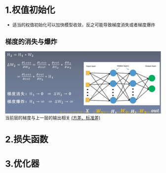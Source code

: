 # 1.权值初始化
- 适当的权值初始化可以加快模型收敛，反之可能导致梯度消失或者梯度爆炸
## 梯度的消失与爆炸
<img alt="损失函数优化器-374f06a2.png" src="assets/损失函数优化器-374f06a2.png" width="" height="" >当前层的梯度与上一层的输出相关
[(方差、标准差)](https://zhuanlan.zhihu.com/p/83410946)
# 2.损失函数
# 3.优化器
